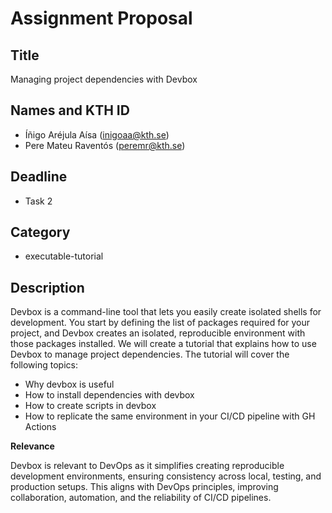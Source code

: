 # Assignment Proposal

## Title

Managing project dependencies with Devbox

## Names and KTH ID

  - Íñigo Aréjula Aísa (inigoaa@kth.se)
  - Pere Mateu Raventós (peremr@kth.se)

## Deadline

- Task 2

## Category

- executable-tutorial 

## Description

Devbox is a command-line tool that lets you easily create isolated shells for development. You start by defining the list of packages required for your project, and Devbox creates an isolated, reproducible environment with those packages installed. We will create a tutorial that explains how to use Devbox to manage project dependencies. The tutorial will cover the following topics:
- Why devbox is useful
- How to install dependencies with devbox
- How to create scripts in devbox
- How to replicate the same environment in your CI/CD pipeline with GH Actions

**Relevance**

Devbox is relevant to DevOps as it simplifies creating reproducible development environments, ensuring consistency across local, testing, and production setups. This aligns with DevOps principles, improving collaboration, automation, and the reliability of CI/CD pipelines.

